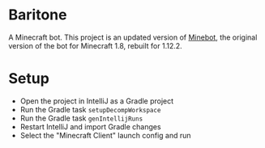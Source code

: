 # Baritone
A Minecraft bot. This project is an updated version of [Minebot](https://github.com/leijurv/MineBot/),
the original version of the bot for Minecraft 1.8, rebuilt for 1.12.2.

# Setup
- Open the project in IntelliJ as a Gradle project
- Run the Gradle task `setupDecompWorkspace`
- Run the Gradle task `genIntellijRuns`
- Restart IntelliJ and import Gradle changes
- Select the "Minecraft Client" launch config and run